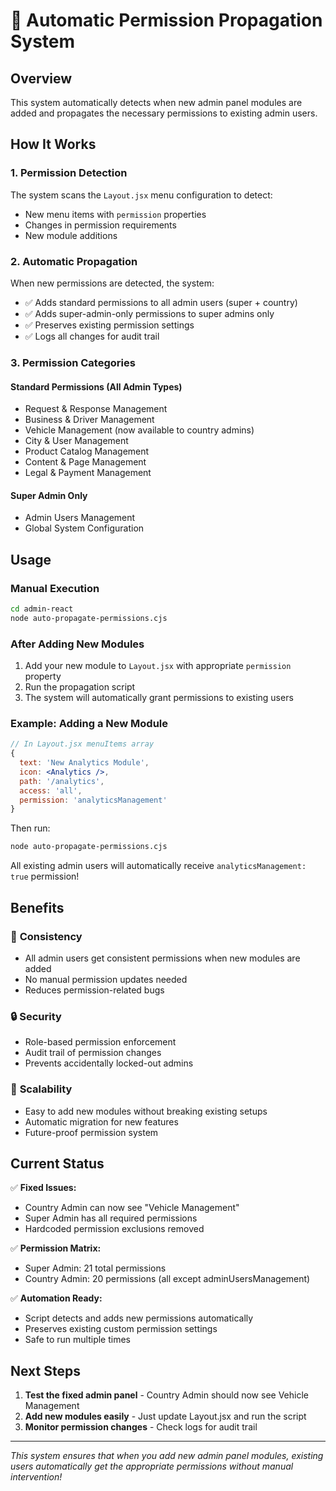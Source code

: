 # 🔄 Automatic Permission Propagation System

## Overview
This system automatically detects when new admin panel modules are added and propagates the necessary permissions to existing admin users.

## How It Works

### 1. **Permission Detection**
The system scans the `Layout.jsx` menu configuration to detect:
- New menu items with `permission` properties
- Changes in permission requirements
- New module additions

### 2. **Automatic Propagation**
When new permissions are detected, the system:
- ✅ Adds standard permissions to all admin users (super + country)
- ✅ Adds super-admin-only permissions to super admins only  
- ✅ Preserves existing permission settings
- ✅ Logs all changes for audit trail

### 3. **Permission Categories**

#### **Standard Permissions** (All Admin Types)
- Request & Response Management
- Business & Driver Management
- Vehicle Management (now available to country admins)
- City & User Management
- Product Catalog Management
- Content & Page Management
- Legal & Payment Management

#### **Super Admin Only**
- Admin Users Management
- Global System Configuration

## Usage

### Manual Execution
```bash
cd admin-react
node auto-propagate-permissions.cjs
```

### After Adding New Modules
1. Add your new module to `Layout.jsx` with appropriate `permission` property
2. Run the propagation script
3. The system will automatically grant permissions to existing users

### Example: Adding a New Module
```jsx
// In Layout.jsx menuItems array
{ 
  text: 'New Analytics Module', 
  icon: <Analytics />, 
  path: '/analytics', 
  access: 'all', 
  permission: 'analyticsManagement' 
}
```

Then run:
```bash
node auto-propagate-permissions.cjs
```

All existing admin users will automatically receive `analyticsManagement: true` permission!

## Benefits

### 🎯 **Consistency**
- All admin users get consistent permissions when new modules are added
- No manual permission updates needed
- Reduces permission-related bugs

### 🔒 **Security**
- Role-based permission enforcement
- Audit trail of permission changes
- Prevents accidentally locked-out admins

### 🚀 **Scalability**
- Easy to add new modules without breaking existing setups
- Automatic migration for new features
- Future-proof permission system

## Current Status

✅ **Fixed Issues:**
- Country Admin can now see "Vehicle Management" 
- Super Admin has all required permissions
- Hardcoded permission exclusions removed

✅ **Permission Matrix:**
- Super Admin: 21 total permissions
- Country Admin: 20 permissions (all except adminUsersManagement)

✅ **Automation Ready:**
- Script detects and adds new permissions automatically
- Preserves existing custom permission settings
- Safe to run multiple times

## Next Steps

1. **Test the fixed admin panel** - Country Admin should now see Vehicle Management
2. **Add new modules easily** - Just update Layout.jsx and run the script
3. **Monitor permission changes** - Check logs for audit trail

---

*This system ensures that when you add new admin panel modules, existing users automatically get the appropriate permissions without manual intervention!*

